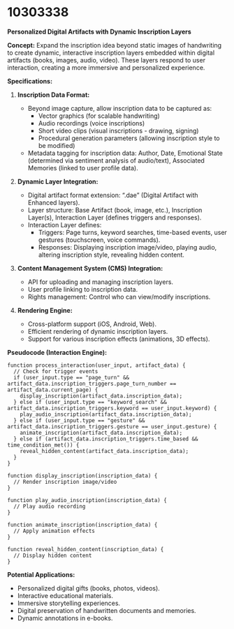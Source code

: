 # 10303338

**Personalized Digital Artifacts with Dynamic Inscription Layers**

**Concept:** Expand the inscription idea beyond static images of handwriting to create dynamic, interactive inscription layers embedded within digital artifacts (books, images, audio, video). These layers respond to user interaction, creating a more immersive and personalized experience.

**Specifications:**

1.  **Inscription Data Format:**
    *   Beyond image capture, allow inscription data to be captured as:
        *   Vector graphics (for scalable handwriting)
        *   Audio recordings (voice inscriptions)
        *   Short video clips (visual inscriptions - drawing, signing)
        *   Procedural generation parameters (allowing inscription style to be modified)
    *   Metadata tagging for inscription data: Author, Date, Emotional State (determined via sentiment analysis of audio/text), Associated Memories (linked to user profile data).

2.  **Dynamic Layer Integration:**
    *   Digital artifact format extension: “.dae” (Digital Artifact with Enhanced layers).
    *   Layer structure:  Base Artifact (book, image, etc.), Inscription Layer(s), Interaction Layer (defines triggers and responses).
    *   Interaction Layer defines:
        *   Triggers: Page turns, keyword searches, time-based events, user gestures (touchscreen, voice commands).
        *   Responses: Displaying inscription image/video, playing audio, altering inscription style, revealing hidden content.

3.  **Content Management System (CMS) Integration:**
    *   API for uploading and managing inscription layers.
    *   User profile linking to inscription data.
    *   Rights management: Control who can view/modify inscriptions.

4.  **Rendering Engine:**
    *   Cross-platform support (iOS, Android, Web).
    *   Efficient rendering of dynamic inscription layers.
    *   Support for various inscription effects (animations, 3D effects).

**Pseudocode (Interaction Engine):**

```
function process_interaction(user_input, artifact_data) {
  // Check for trigger events
  if (user_input.type == "page_turn" && artifact_data.inscription_triggers.page_turn_number == artifact_data.current_page) {
    display_inscription(artifact_data.inscription_data);
  } else if (user_input.type == "keyword_search" && artifact_data.inscription_triggers.keyword == user_input.keyword) {
    play_audio_inscription(artifact_data.inscription_data);
  } else if (user_input.type == "gesture" && artifact_data.inscription_triggers.gesture == user_input.gesture) {
    animate_inscription(artifact_data.inscription_data);
  } else if (artifact_data.inscription_triggers.time_based && time_condition_met()) {
    reveal_hidden_content(artifact_data.inscription_data);
  }
}

function display_inscription(inscription_data) {
  // Render inscription image/video
}

function play_audio_inscription(inscription_data) {
  // Play audio recording
}

function animate_inscription(inscription_data) {
  // Apply animation effects
}

function reveal_hidden_content(inscription_data) {
  // Display hidden content
}
```

**Potential Applications:**

*   Personalized digital gifts (books, photos, videos).
*   Interactive educational materials.
*   Immersive storytelling experiences.
*   Digital preservation of handwritten documents and memories.
*   Dynamic annotations in e-books.